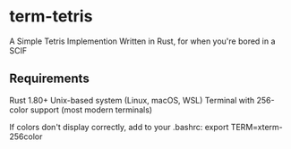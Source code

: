 # term-tetris
A Simple Tetris Implemention Written in Rust, for when you're bored in a SCIF

## Requirements

Rust 1.80+
Unix-based system (Linux, macOS, WSL)
Terminal with 256-color support (most modern terminals)

If colors don't display correctly, add to your .bashrc: export TERM=xterm-256color
